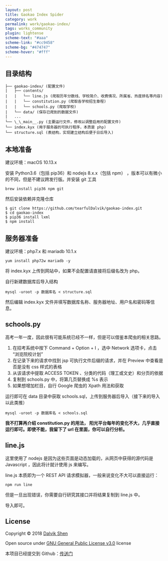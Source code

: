 ```yaml
---
layout: post
title: Gaokao Index Spider
category: work
permalink: work/gaokao-index/
tags: works_community
plugin: lightense
scheme-text: "#aaa"
scheme-link: "#cc9458"
scheme-bg: "#474747"
scheme-hover: "#fff"
---
```


## 目录结构
```
├── gaokao-index/ (配置文件)
|   ├── contents/
|   |   └── line.js (爬取历年分数线、学校简介、收费情况、所属省、热度排名等内容)
|   |   └── constitution.py (爬取各学校招生章程)
|   |   └── schools.py (爬取学校)
|   └── data/ (保存已爬到的数据文件)
|   ...
└── \_\_main__.py (主要运行文件，修改以调整启用的配置文件)
└── index.kyx (用于服务器的可执行程序，本质是 php)
└── structure.sql (表结构，实现建立结构后便于日后导入)
```


## 本地准备

建议环境：macOS 10.13.x

安装 Python3.6（包括 pip36）和 nodejs 8.x.x（包括 npm） ，版本可以有微小的不同，但是不建议跨发行版。并安装 git 工具

```brew install pip36 npm git```

然后安装依赖并克隆仓库

```shell
$ git clone https://github.com/tearfulDalvik/gaokao-index.git
$ cd gaokao-index
$ pip36 install lxml
$ npm install
```

## 服务器准备

建议环境：php7.x 和 mariadb 10.1.x

```yum install php72w mariadb -y```

将 index.kyx 上传到网站中，如果不会配置请直接将后缀名改为 php。

自行新建数据库后导入结构

```mysql -uroot -p 数据库名 < structure.sql```

然后编辑 index.kyx 文件并填写数据库名称、服务器地址、用户名和密码等信息。

## schools.py

高考一年一度，因此很有可能系统已经不一样，但是可以借鉴本爬虫的相关思路。

1. 在招考系统中按下 Command + Option + I ，选中 Network 选项卡，点击 “浏览院校计划”
2. 在记录下来的请求中找到 jsp 可执行文件后缀的请求，并在 Preview 中查看是否是没有 css 样式的表格
3. 从该请求中提取 ACCESS TOKEN 、分类的代码（理工或文史）和分页的依据
4. 复制到 schools.py 中，将第几页替换成 %s 表示
5. 如果想增加栏目，自行 Google 爬虫的 Xpath 用法和获取

运行即可在 data 目录中获取 schools.sql，上传到服务器后导入（接下来的导入以此类推）

```mysql -uroot -p 数据库名 < schools.sql```

**我不打算再介绍 constitution.py 的用法， 阳光平台每年的变化不大，几乎直接运行即可。即使不能，我留下了 url 在里面，你可以自行分析。**



## line.js

这里使用了 nodejs 是因为这些页面是动态加载的，从网页中获得的源代码是 Javascript ，因此将计就计使用 js 来编写。

line.js 本质即为一个 REST API 请求模拟器，一般来说变化不大可以直接运行：

```npm run line```

但是一旦出现错误，你需要自行研究其接口并将结果复制到 line.js 中。

导入即可。

## License

Copyright © 2018 [Dalvik Shen](https://ifengge.cn/) 

Open source under [GNU General Public License v3.0](http://www.gnu.org/licenses/gpl-3.0.html) license

本项目已经提交到 Github：[传送门](https://github.com/tearfulDalvik/gaokao-index/) 